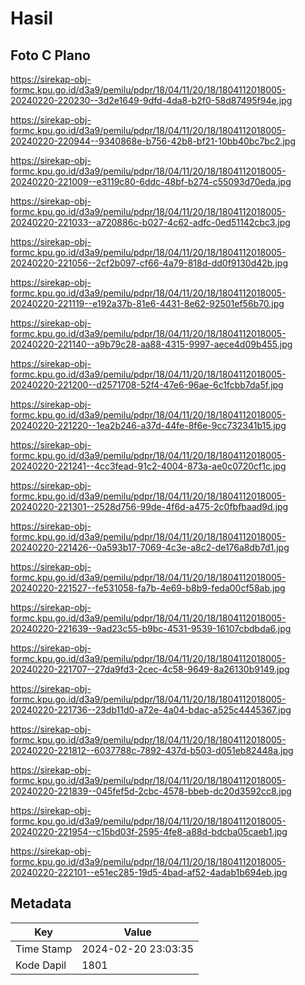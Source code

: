 # Hasil

## Foto C Plano

https://sirekap-obj-formc.kpu.go.id/d3a9/pemilu/pdpr/18/04/11/20/18/1804112018005-20240220-220230--3d2e1649-9dfd-4da8-b2f0-58d87495f94e.jpg

https://sirekap-obj-formc.kpu.go.id/d3a9/pemilu/pdpr/18/04/11/20/18/1804112018005-20240220-220944--9340868e-b756-42b8-bf21-10bb40bc7bc2.jpg

https://sirekap-obj-formc.kpu.go.id/d3a9/pemilu/pdpr/18/04/11/20/18/1804112018005-20240220-221009--e3119c80-6ddc-48bf-b274-c55093d70eda.jpg

https://sirekap-obj-formc.kpu.go.id/d3a9/pemilu/pdpr/18/04/11/20/18/1804112018005-20240220-221033--a720886c-b027-4c62-adfc-0ed51142cbc3.jpg

https://sirekap-obj-formc.kpu.go.id/d3a9/pemilu/pdpr/18/04/11/20/18/1804112018005-20240220-221056--2cf2b097-cf66-4a79-818d-dd0f9130d42b.jpg

https://sirekap-obj-formc.kpu.go.id/d3a9/pemilu/pdpr/18/04/11/20/18/1804112018005-20240220-221119--e192a37b-81e6-4431-8e62-92501ef56b70.jpg

https://sirekap-obj-formc.kpu.go.id/d3a9/pemilu/pdpr/18/04/11/20/18/1804112018005-20240220-221140--a9b79c28-aa88-4315-9997-aece4d09b455.jpg

https://sirekap-obj-formc.kpu.go.id/d3a9/pemilu/pdpr/18/04/11/20/18/1804112018005-20240220-221200--d2571708-52f4-47e6-96ae-6c1fcbb7da5f.jpg

https://sirekap-obj-formc.kpu.go.id/d3a9/pemilu/pdpr/18/04/11/20/18/1804112018005-20240220-221220--1ea2b246-a37d-44fe-8f6e-9cc732341b15.jpg

https://sirekap-obj-formc.kpu.go.id/d3a9/pemilu/pdpr/18/04/11/20/18/1804112018005-20240220-221241--4cc3fead-91c2-4004-873a-ae0c0720cf1c.jpg

https://sirekap-obj-formc.kpu.go.id/d3a9/pemilu/pdpr/18/04/11/20/18/1804112018005-20240220-221301--2528d756-99de-4f6d-a475-2c0fbfbaad9d.jpg

https://sirekap-obj-formc.kpu.go.id/d3a9/pemilu/pdpr/18/04/11/20/18/1804112018005-20240220-221426--0a593b17-7069-4c3e-a8c2-de176a8db7d1.jpg

https://sirekap-obj-formc.kpu.go.id/d3a9/pemilu/pdpr/18/04/11/20/18/1804112018005-20240220-221527--fe531058-fa7b-4e69-b8b9-feda00cf58ab.jpg

https://sirekap-obj-formc.kpu.go.id/d3a9/pemilu/pdpr/18/04/11/20/18/1804112018005-20240220-221639--9ad23c55-b9bc-4531-9539-16107cbdbda6.jpg

https://sirekap-obj-formc.kpu.go.id/d3a9/pemilu/pdpr/18/04/11/20/18/1804112018005-20240220-221707--27da9fd3-2cec-4c58-9649-8a26130b9149.jpg

https://sirekap-obj-formc.kpu.go.id/d3a9/pemilu/pdpr/18/04/11/20/18/1804112018005-20240220-221736--23db11d0-a72e-4a04-bdac-a525c4445367.jpg

https://sirekap-obj-formc.kpu.go.id/d3a9/pemilu/pdpr/18/04/11/20/18/1804112018005-20240220-221812--6037788c-7892-437d-b503-d051eb82448a.jpg

https://sirekap-obj-formc.kpu.go.id/d3a9/pemilu/pdpr/18/04/11/20/18/1804112018005-20240220-221839--045fef5d-2cbc-4578-bbeb-dc20d3592cc8.jpg

https://sirekap-obj-formc.kpu.go.id/d3a9/pemilu/pdpr/18/04/11/20/18/1804112018005-20240220-221954--c15bd03f-2595-4fe8-a88d-bdcba05caeb1.jpg

https://sirekap-obj-formc.kpu.go.id/d3a9/pemilu/pdpr/18/04/11/20/18/1804112018005-20240220-222101--e51ec285-19d5-4bad-af52-4adab1b694eb.jpg


## Metadata

| Key        | Value               |
| ---------- | ------------------- |
| Time Stamp | 2024-02-20 23:03:35 |
| Kode Dapil | 1801                |



